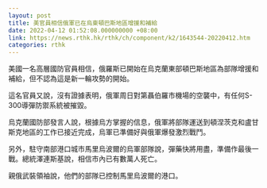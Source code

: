 ```yaml
---
layout: post
title: 美官員相信俄軍已在烏東頓巴斯地區增援和補給
date: 2022-04-12 01:52:08.000000000 +08:00
link: https://news.rthk.hk/rthk/ch/component/k2/1643544-20220412.htm
categories: rthk
---
```


美國一名高層國防官員相信，俄羅斯已開始在烏克蘭東部頓巴斯地區為部隊增援和補給，但不認為這是新一輪攻勢的開始。

這名官員又說，沒有證據表明，俄軍周日對第聶伯羅市機場的空襲中，有任何S-300導彈防禦系統被摧毀。 

烏克蘭國防部發言人說，根據烏方掌握的信息，俄軍將部隊運送到頓涅茨克和盧甘斯克地區的工作已接近完成，烏軍已準備好與俄軍爆發激烈戰鬥。

另外，駐守南部港口城市馬里烏波爾的烏軍部隊說，彈藥快將用盡，準備作最後一戰。總統澤連斯基說，相信市內已有數萬人死亡。

親俄武裝領袖說，他們的部隊已控制馬里烏波爾的港口。

